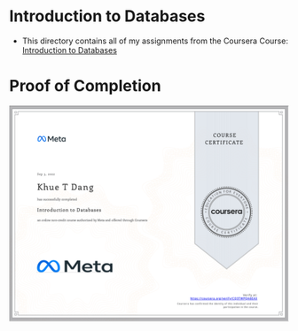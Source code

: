 # Introduction to Databases

- This directory contains all of my assignments from the Coursera Course: [Introduction to Databases](https://www.coursera.org/learn/introduction-to-databases?specialization=meta-database-engineer)

# Proof of Completion

<img src="./certificate.png" width=800>